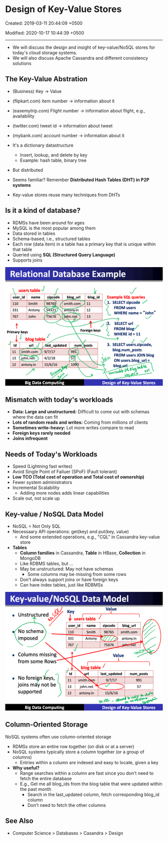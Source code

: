 # Design of Key-Value Stores

Created: 2019-03-11 20:44:09 +0500

Modified: 2020-10-17 10:44:39 +0500

---
-   We will discuss the design and insight of key-value/NoSQL stores for today's cloud storage systems.
-   We will also discuss Apache Cassandra and different consistency solutions

## The Key-Value Abstration
-   (Business) Key -> Value
-   (flipkart.com) item number -> information about it
-   (easemytrip.com) Flight number -> information about flight, e.g., availability
-   (twitter.com) tweet id -> information about tweet
-   (mybank.com) account number -> information about it


-   It's a dictionary datastructure
    -   Insert, lookup, and delete by key
    -   Example: hash table, binary tree
-   But distributed
-   Seems familiar? Remember **Distributed Hash Tables (DHT) in P2P systems**
-   Key-value stores reuse many techniques from DHTs

## Is it a kind of database?
-   RDMSs have been around for ages
-   MySQL is the most popular among them
-   Data stored in tables
-   Schema-based, i.e., structured tables
-   Each row (data item) in a table has a primary key that is unique within that table
-   Queried using **SQL (Structured Query Language)**
-   Supports joins

![image](media/Big-Data_Design-of-Key-Value-Stores-image1.png)

## Mismatch with today's workloads
-   **Data: Large and unstructured:** Difficult to come out with schemas where the data can fit
-   **Lots of random reads and writes:** Coming from millions of clients
-   **Sometimes write-heavy:** Lot more writes compare to read
-   **Foreign keys rarely needed**
-   **Joins infrequent**

## Needs of Today's Workloads
-   Speed (Lightning fast writes)
-   Avoid Single Point of Failuer (SPoF) (Fault tolerant)
-   **Low TCO (Total cost of operation and Total cost of ownership)**
-   Fewer system administrators
-   Incremental Scalability
    -   Adding more nodes adds linear capabilities
-   Scale out, not scale up

## Key-value / NoSQL Data Model
-   NoSQL = Not Only SQL
-   Necessaary API operations: get(key) and put(key, value)
    -   And some extended operations, e.g., "CQL" in Cassandra key-value store
-   **Tables**
    -   **Column families** in Cassandra, **Table** in HBase, **Collection** in MongoDB
    -   Like RDBMS tables, but ...
    -   May be unstructured: May not have schemas
        -   Some columns may be missing from some rows
    -   Don't always support joins or have foreign keys
    -   Can have index tables, just like RDBMSs

![image](media/Big-Data_Design-of-Key-Value-Stores-image2.png)

## Column-Oriented Storage

NoSQL systems often use column-oriented storage
-   RDMSs store an entire row together (on disk or at a server)
-   NoSQL systems typically store a column together (or a group of columns)
    -   Entries within a column are indexed and easy to locate, given a key
-   **Why useful?**
    -   Range searches within a column are fast since you don't need to fetch the entire database
    -   E.g., Get me all blog_ids from the blog table that were updated within the past month
        -   Search in the last_updated column, fetch corresponding blog_id column
        -   Don't need to fetch the other columns

## See Also
-   Computer Science > Databases > Casandra > Design


